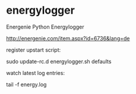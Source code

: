 energylogger
============

Energenie Python Energylogger 

http://energenie.com/item.aspx?id=6736&lang=de


register upstart script:

sudo update-rc.d energylogger.sh defaults


watch latest log entries:

tail -f energy.log

